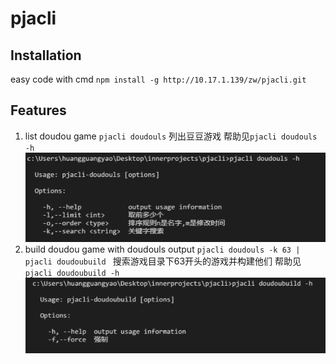 # pjacli

## Installation

easy code with cmd
`npm install -g http://10.17.1.139/zw/pjacli.git`

## Features

1. list doudou game
    `pjacli doudouls` 列出豆豆游戏
    帮助见`pjacli doudouls -h`
    ![](./resource/2016-08-26_160539.png)
2. build doudou game with doudouls output
    `pjacli doudouls -k 63 | pjacli doudoubuild ` 搜索游戏目录下63开头的游戏并构建他们
    帮助见`pjacli doudoubuild -h`
    ![alt](./resource/2016-08-26_160757.png)

